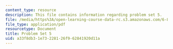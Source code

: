 ```yaml
---
content_type: resource
description: This file contains information regarding problem set 5.
file: /media/https%3A/open-learning-course-data-rc.s3.amazonaws.com/6-851-advanced-data-structures-spring-2012/a33f8db31e73228126f962841920d11a_MIT6_851S12_ps5.pdf
file_type: application/pdf
resourcetype: Document
title: Problem Set 5
uid: a33f8db3-1e73-2281-26f9-62841920d11a
---
```

